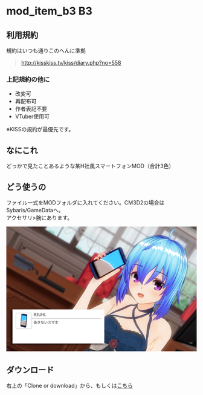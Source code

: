 # mod_item_b3 B3
## 利用規約
規約はいつも通りこのへんに準拠  
> <http://kisskiss.tv/kiss/diary.php?no=558>
### 上記規約の他に
- 改変可
- 再配布可
- 作者表記不要
- VTuber使用可
  
※KISSの規約が最優先です。

## なにこれ
どっかで見たことあるような某H社風スマートフォンMOD（合計3色）

## どう使うの
ファイル一式をMODフォルダに入れてください。CM3D2の場合はSybaris/GameDataへ。  
アクセサリ>腕にあります。

![作例](https://github.com/pikepikeid/mod_item_b3/blob/master/sample.jpg)

## ダウンロード
右上の「Clone or download」から、もしくは[こちら](https://github.com/pikepikeid/mod_item_b3/releases)
